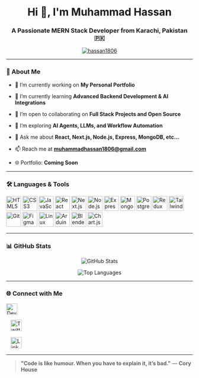 <h1 align="center">Hi 👋, I'm Muhammad Hassan</h1>
<h3 align="center">A Passionate MERN Stack Developer from Karachi, Pakistan 🇵🇰</h3>

<p align="center">
  <a href="https://github.com/hassan1806">
    <img src="https://github-profile-trophy.vercel.app/?username=hassan1806&theme=gruvbox&row=2&column=3" alt="hassan1806" />
  </a>
</p>

---

### 🚀 About Me

- 🔭 I’m currently working on **My Personal Portfolio**

  
- 🌱 I’m currently learning **Advanced Backend Development & AI Integrations**  


- 👯 I’m open to collaborating on **Full Stack Projects and Open Source**  


- 🤖 I’m exploring **AI Agents, LLMs, and Workflow Automation**  


- 💬 Ask me about **React, Next.js, Node.js, Express, MongoDB, etc...**  


- 📫 Reach me at **muhammadhassan1806@gmail.com**  


- 🌐 Portfolio: **Coming Soon**

---

### 🛠️ Languages & Tools

<p align="left">
  <img src="https://cdn.jsdelivr.net/gh/devicons/devicon/icons/html5/html5-original.svg" width="40" height="40" alt="HTML5"/>
  <img src="https://cdn.jsdelivr.net/gh/devicons/devicon/icons/css3/css3-original.svg" width="40" height="40" alt="CSS3"/>
  <img src="https://cdn.jsdelivr.net/gh/devicons/devicon/icons/javascript/javascript-original.svg" width="40" height="40" alt="JavaScript"/>
  <img src="https://cdn.jsdelivr.net/gh/devicons/devicon/icons/react/react-original.svg" width="40" height="40" alt="React"/>
  <img src="https://cdn.jsdelivr.net/gh/devicons/devicon/icons/nextjs/nextjs-original.svg" width="40" height="40" alt="Next.js"/>
  <img src="https://cdn.jsdelivr.net/gh/devicons/devicon/icons/nodejs/nodejs-original.svg" width="40" height="40" alt="Node.js"/>
  <img src="https://cdn.jsdelivr.net/gh/devicons/devicon/icons/express/express-original.svg" width="40" height="40" alt="Express"/>
  <img src="https://cdn.jsdelivr.net/gh/devicons/devicon/icons/mongodb/mongodb-original.svg" width="40" height="40" alt="MongoDB"/>
  <img src="https://cdn.jsdelivr.net/gh/devicons/devicon/icons/postgresql/postgresql-original.svg" width="40" height="40" alt="PostgreSQL"/>
  <img src="https://cdn.jsdelivr.net/gh/devicons/devicon/icons/redux/redux-original.svg" width="40" height="40" alt="Redux"/>
  <img src="https://www.vectorlogo.zone/logos/tailwindcss/tailwindcss-icon.svg" width="40" height="40" alt="Tailwind CSS"/>
  <img src="https://cdn.jsdelivr.net/gh/devicons/devicon/icons/git/git-original.svg" width="40" height="40" alt="Git"/>
  <img src="https://cdn.jsdelivr.net/gh/devicons/devicon/icons/figma/figma-original.svg" width="40" height="40" alt="Figma"/>
  <img src="https://cdn.jsdelivr.net/gh/devicons/devicon/icons/linux/linux-original.svg" width="40" height="40" alt="Linux"/>
  <img src="https://cdn.worldvectorlogo.com/logos/arduino-1.svg" width="40" height="40" alt="Arduino"/>
  <img src="https://uxwing.com/wp-content/themes/uxwing/download/brands-and-social-media/blender-icon.png" width="40" height="40" alt="Blender"/>
  <img src="https://www.chartjs.org/media/logo-title.svg" width="40" height="40" alt="Chart.js"/>
</p>

---

### 📊 GitHub Stats

<p align="center">
  <img src="https://github-readme-stats.vercel.app/api?username=hassan1806&show_icons=true&theme=radical" alt="GitHub Stats" />
</p>
<p align="center">
  <img src="https://github-readme-stats.vercel.app/api/top-langs/?username=hassan1806&layout=compact&theme=radical" alt="Top Languages" />
</p>

---

### 🌐 Connect with Me

<p align="left">
  <a href="https://dev.to/heyitshassan" target="_blank">
    <img src="https://www.svgrepo.com/show/349334/dev-to.svg" alt="Dev.to" height="30" width="30" />
  </a>
  
  &nbsp;&nbsp;
  <a href="https://twitter.com/hello_itshassan" target="_blank">
    <img src="https://upload.wikimedia.org/wikipedia/commons/thumb/c/ce/X_logo_2023.svg/300px-X_logo_2023.svg.png" alt="Twitter" height="30" width="30" />
  </a>

 &nbsp;&nbsp;
  <a href="https://linkedin.com/in/i-mhassan-dev" target="_blank">
    <img src="https://www.svgrepo.com/show/157006/linkedin.svg" alt="LinkedIn" height="30" width="30" />
  </a>
</p>

---

> **"Code is like humour. When you have to explain it, it’s bad."** — **Cory House**
